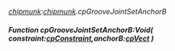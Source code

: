 _[chipmunk](../../modules/chipmunk/chipmunk-module.md):[chipmunk](../../modules/chipmunk/chipmunk-module.md).cpGrooveJointSetAnchorB_
##### Function cpGrooveJointSetAnchorB:Void( constraint:[cpConstraint](../../modules/chipmunk/chipmunk-cpconstraint.md),anchorB:[cpVect](../../modules/chipmunk/chipmunk-cpvect.md) )
